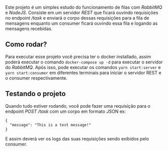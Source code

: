 Este projeto é um simples estudo do funcionamento de filas com _RabbitMQ_ e _NodeJS_. Consiste em
um servidor _REST_ que ficará ouvindo requisições no endpoint _/task_ e enviará o corpo dessas
requisições para a fila de mensagens enquanto um consumer ficará ouvindo essa fila e logando as mensagens
recebidas.

## Como rodar?

Para executar esse projeto você precisa ter o docker installado, assim poderá executar o comando `docker-compose up -d`
para executar o servidor do _RabbitMQ_.
Após isso, pode executar os comandos `yarn start:server` e `yarn start:consumer` em diferentes terminais para iniciar o servidor REST e
o consumer respectivamente.

## Testando o projeto

Quando tudo estiver rodando, você pode fazer uma requisição para o endpoint _POST /task_ com um corpo
em formato JSON ex:

```
{
  "message": "This is a test message!"
}
```

E assim deverá ver os logs das suas requisições sendo exibidos pelo consumer.
